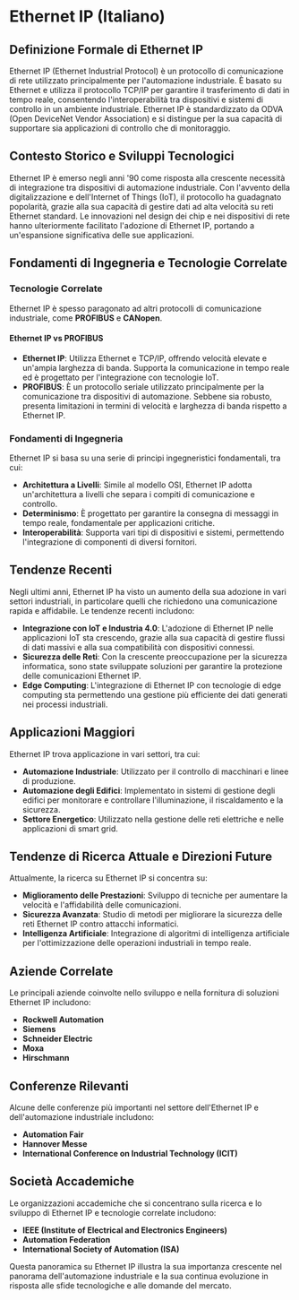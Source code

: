 # Ethernet IP (Italiano)

## Definizione Formale di Ethernet IP

Ethernet IP (Ethernet Industrial Protocol) è un protocollo di comunicazione di rete utilizzato principalmente per l'automazione industriale. È basato su Ethernet e utilizza il protocollo TCP/IP per garantire il trasferimento di dati in tempo reale, consentendo l'interoperabilità tra dispositivi e sistemi di controllo in un ambiente industriale. Ethernet IP è standardizzato da ODVA (Open DeviceNet Vendor Association) e si distingue per la sua capacità di supportare sia applicazioni di controllo che di monitoraggio.

## Contesto Storico e Sviluppi Tecnologici

Ethernet IP è emerso negli anni '90 come risposta alla crescente necessità di integrazione tra dispositivi di automazione industriale. Con l'avvento della digitalizzazione e dell'Internet of Things (IoT), il protocollo ha guadagnato popolarità, grazie alla sua capacità di gestire dati ad alta velocità su reti Ethernet standard. Le innovazioni nel design dei chip e nei dispositivi di rete hanno ulteriormente facilitato l'adozione di Ethernet IP, portando a un'espansione significativa delle sue applicazioni.

## Fondamenti di Ingegneria e Tecnologie Correlate

### Tecnologie Correlate

Ethernet IP è spesso paragonato ad altri protocolli di comunicazione industriale, come **PROFIBUS** e **CANopen**. 

#### Ethernet IP vs PROFIBUS

- **Ethernet IP**: Utilizza Ethernet e TCP/IP, offrendo velocità elevate e un'ampia larghezza di banda. Supporta la comunicazione in tempo reale ed è progettato per l'integrazione con tecnologie IoT.
- **PROFIBUS**: È un protocollo seriale utilizzato principalmente per la comunicazione tra dispositivi di automazione. Sebbene sia robusto, presenta limitazioni in termini di velocità e larghezza di banda rispetto a Ethernet IP.

### Fondamenti di Ingegneria

Ethernet IP si basa su una serie di principi ingegneristici fondamentali, tra cui:

- **Architettura a Livelli**: Simile al modello OSI, Ethernet IP adotta un'architettura a livelli che separa i compiti di comunicazione e controllo.
- **Determinismo**: È progettato per garantire la consegna di messaggi in tempo reale, fondamentale per applicazioni critiche.
- **Interoperabilità**: Supporta vari tipi di dispositivi e sistemi, permettendo l'integrazione di componenti di diversi fornitori.

## Tendenze Recenti

Negli ultimi anni, Ethernet IP ha visto un aumento della sua adozione in vari settori industriali, in particolare quelli che richiedono una comunicazione rapida e affidabile. Le tendenze recenti includono:

- **Integrazione con IoT e Industria 4.0**: L'adozione di Ethernet IP nelle applicazioni IoT sta crescendo, grazie alla sua capacità di gestire flussi di dati massivi e alla sua compatibilità con dispositivi connessi.
- **Sicurezza delle Reti**: Con la crescente preoccupazione per la sicurezza informatica, sono state sviluppate soluzioni per garantire la protezione delle comunicazioni Ethernet IP.
- **Edge Computing**: L'integrazione di Ethernet IP con tecnologie di edge computing sta permettendo una gestione più efficiente dei dati generati nei processi industriali.

## Applicazioni Maggiori

Ethernet IP trova applicazione in vari settori, tra cui:

- **Automazione Industriale**: Utilizzato per il controllo di macchinari e linee di produzione.
- **Automazione degli Edifici**: Implementato in sistemi di gestione degli edifici per monitorare e controllare l'illuminazione, il riscaldamento e la sicurezza.
- **Settore Energetico**: Utilizzato nella gestione delle reti elettriche e nelle applicazioni di smart grid.

## Tendenze di Ricerca Attuale e Direzioni Future

Attualmente, la ricerca su Ethernet IP si concentra su:

- **Miglioramento delle Prestazioni**: Sviluppo di tecniche per aumentare la velocità e l'affidabilità delle comunicazioni.
- **Sicurezza Avanzata**: Studio di metodi per migliorare la sicurezza delle reti Ethernet IP contro attacchi informatici.
- **Intelligenza Artificiale**: Integrazione di algoritmi di intelligenza artificiale per l'ottimizzazione delle operazioni industriali in tempo reale.

## Aziende Correlate

Le principali aziende coinvolte nello sviluppo e nella fornitura di soluzioni Ethernet IP includono:

- **Rockwell Automation**
- **Siemens**
- **Schneider Electric**
- **Moxa**
- **Hirschmann**

## Conferenze Rilevanti

Alcune delle conferenze più importanti nel settore dell'Ethernet IP e dell'automazione industriale includono:

- **Automation Fair**
- **Hannover Messe**
- **International Conference on Industrial Technology (ICIT)**

## Società Accademiche

Le organizzazioni accademiche che si concentrano sulla ricerca e lo sviluppo di Ethernet IP e tecnologie correlate includono:

- **IEEE (Institute of Electrical and Electronics Engineers)**
- **Automation Federation**
- **International Society of Automation (ISA)**

Questa panoramica su Ethernet IP illustra la sua importanza crescente nel panorama dell'automazione industriale e la sua continua evoluzione in risposta alle sfide tecnologiche e alle domande del mercato.
